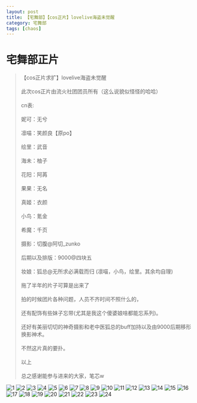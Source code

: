 ```yaml
---
layout: post
title: 【宅舞部】【cos正片】lovelive海盗未觉醒
category: 宅舞部
tags: [chaos]
---
```


# 宅舞部正片

>【cos正片求扩】lovelive海盗未觉醒<br />                 
此次cos正片由流火社团团员所有（这么说貌似怪怪的哈哈）<br />  
cn表:<br />  
妮可：无兮<br />  
凛喵：笑颜良【原po】<br />  
绘里：武音<br />  
海未：柚子<br />  
花阳：阿苒<br />  
果果：无名<br />  
真姬：衣颜<br />  
小鸟：氪金<br />  
希魔：千页<br />  
摄影：切腹@阿切_zunko<br />  
后期以及排版：9000@四块五<br />  
妆娘：狐总@无所求必满载而归 (凛喵，小鸟，绘里。其余均自理)<br />  
拖了半年的片子可算是出来了<br />  
拍的时候团片各种问题，人员不齐时间不照什么的，<br />  
还有配饰有些妹子忘带(尤其是我这个傻婆娘啥都能忘系列)。<br />  
还好有美丽切切的神奇摄影和老中医狐总的buff加持以及由9000后期移形换影神术。<br />  
不然这片真的要扑。<br />  
以上<br />  
总之感谢能参与进来的大家，笔芯w<br />  

![1](https://dev.tencent.com/u/Water_Emissary/p/pbed/git/blob/master/zhaiwu/coszheng1/1.jpg)
![2](https://dev.tencent.com/u/Water_Emissary/p/pbed/git/blob/master/zhaiwu/coszheng1/2.jpg)
![3](https://dev.tencent.com/u/Water_Emissary/p/pbed/git/blob/master/zhaiwu/coszheng1/3.jpg)
![4](https://dev.tencent.com/u/Water_Emissary/p/pbed/git/blob/master/zhaiwu/coszheng1/4.jpg)
![5](https://dev.tencent.com/u/Water_Emissary/p/pbed/git/blob/master/zhaiwu/coszheng1/5.jpg)
![6](https://dev.tencent.com/u/Water_Emissary/p/pbed/git/blob/master/zhaiwu/coszheng1/6.jpg)
![7](https://dev.tencent.com/u/Water_Emissary/p/pbed/git/blob/master/zhaiwu/coszheng1/7.jpg)
![8](https://dev.tencent.com/u/Water_Emissary/p/pbed/git/blob/master/zhaiwu/coszheng1/8.jpg)
![9](https://dev.tencent.com/u/Water_Emissary/p/pbed/git/blob/master/zhaiwu/coszheng1/9.jpg)
![10](https://dev.tencent.com/u/Water_Emissary/p/pbed/git/blob/master/zhaiwu/coszheng1/10.jpg)
![11](https://dev.tencent.com/u/Water_Emissary/p/pbed/git/blob/master/zhaiwu/coszheng1/11.jpg)
![12](https://dev.tencent.com/u/Water_Emissary/p/pbed/git/blob/master/zhaiwu/coszheng1/12.jpg)
![13](https://dev.tencent.com/u/Water_Emissary/p/pbed/git/blob/master/zhaiwu/coszheng1/13.jpg)
![14](https://dev.tencent.com/u/Water_Emissary/p/pbed/git/blob/master/zhaiwu/coszheng1/14.jpg)
![15](https://dev.tencent.com/u/Water_Emissary/p/pbed/git/blob/master/zhaiwu/coszheng1/15.jpg)
![16](https://dev.tencent.com/u/Water_Emissary/p/pbed/git/blob/master/zhaiwu/coszheng1/16.jpg)
![17](https://dev.tencent.com/u/Water_Emissary/p/pbed/git/blob/master/zhaiwu/coszheng1/17.jpg)
![18](https://dev.tencent.com/u/Water_Emissary/p/pbed/git/blob/master/zhaiwu/coszheng1/18.jpg)
![19](https://dev.tencent.com/u/Water_Emissary/p/pbed/git/blob/master/zhaiwu/coszheng1/19.jpg)
![20](https://dev.tencent.com/u/Water_Emissary/p/pbed/git/blob/master/zhaiwu/coszheng1/20.jpg)
![21](https://dev.tencent.com/u/Water_Emissary/p/pbed/git/blob/master/zhaiwu/coszheng1/21.jpg)
![22](https://dev.tencent.com/u/Water_Emissary/p/pbed/git/blob/master/zhaiwu/coszheng1/22.jpg)
![23](https://dev.tencent.com/u/Water_Emissary/p/pbed/git/blob/master/zhaiwu/coszheng1/23.jpg)
![24](https://dev.tencent.com/u/Water_Emissary/p/pbed/git/blob/master/zhaiwu/coszheng1/24.jpg)
